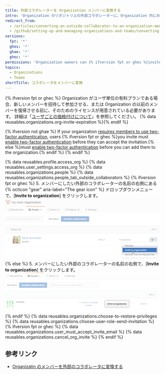 ```yaml
---
title: 外部コラボレーターを Organization メンバーに変換する
intro: 'Organization のリポジトリ上の外部コラボレーターに、Organization 内において、より幅広い権限を与えたい場合、Organization のメンバーとして{% ifversion fpt or ghec %}ユーザーを招待{% else %}ユーザーを追加{% endif %}することができます。'
redirect_from:
  - /articles/converting-an-outside-collaborator-to-an-organization-member
  - /github/setting-up-and-managing-organizations-and-teams/converting-an-outside-collaborator-to-an-organization-member
versions:
  fpt: '*'
  ghes: '*'
  ghae: '*'
  ghec: '*'
permissions: 'Organization owners can {% ifversion fpt or ghec %}invite users to join{% else %}add users to{% endif %} an organization.'
topics:
  - Organizations
  - Teams
shortTitle: コラボレータをメンバーに変換
---
```


{% ifversion fpt or ghec %}
Organization がユーザ単位の有料プランである場合、新しいメンバーを招待して参加させる、または Organization の以前のメンバーを復帰させる前に、そのためのライセンスが用意されている必要があります。 詳細は「[ユーザごとの価格付けについて](/articles/about-per-user-pricing)」を参照してください。 {% data reusables.organizations.org-invite-expiration %}{% endif %}

{% ifversion not ghae %}
If your organization [requires members to use two-factor authentication](/articles/requiring-two-factor-authentication-in-your-organization), users {% ifversion fpt or ghec %}you invite must [enable two-factor authentication](/articles/securing-your-account-with-two-factor-authentication-2fa) before they can accept the invitation.{% else %}must [enable two-factor authentication](/articles/securing-your-account-with-two-factor-authentication-2fa) before you can add them to the organization.{% endif %}
{% endif %}

{% data reusables.profile.access_org %}
{% data reusables.user_settings.access_org %}
{% data reusables.organizations.people %}
{% data reusables.organizations.people_tab_outside_collaborators %}
{% ifversion fpt or ghec %}
5. メンバーにしたい外部のコラボレーターの名前の右側にある {% octicon "gear" aria-label="The gear icon" %} ドロップダウンメニューで、[**Invite to organization**] をクリックします。![外部のコラボレーターを Organization に招待](/assets/images/help/organizations/invite_outside_collaborator_to_organization.png)
{% else %}
5. メンバーにしたい外部のコラボレーターの名前の右側で、[**Invite to organization**] をクリックします。![外部のコラボレーターを Organization に招待](/assets/images/enterprise/orgs-and-teams/invite_outside_collabs_to_org.png)
{% endif %}
{% data reusables.organizations.choose-to-restore-privileges %}
{% data reusables.organizations.choose-user-role-send-invitation %}
{% ifversion fpt or ghec %}
{% data reusables.organizations.user_must_accept_invite_email %} {% data reusables.organizations.cancel_org_invite %}
{% endif %}

## 参考リンク

- [Organizatin のメンバーを外部のコラボレータに変換する](/articles/converting-an-organization-member-to-an-outside-collaborator)
